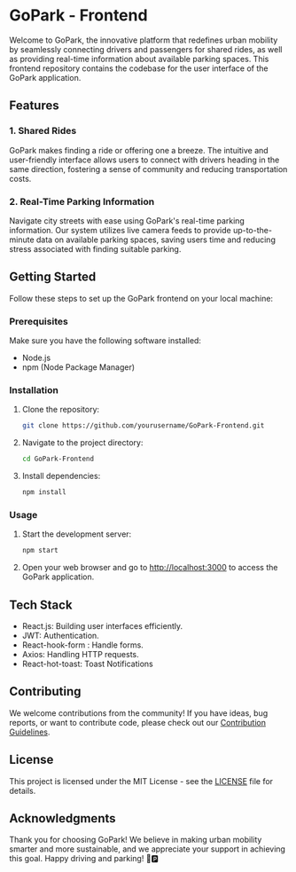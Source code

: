# GoPark - Frontend

Welcome to GoPark, the innovative platform that redefines urban mobility by seamlessly connecting drivers and passengers for shared rides, as well as providing real-time information about available parking spaces. This frontend repository contains the codebase for the user interface of the GoPark application.

## Features

### 1. Shared Rides

GoPark makes finding a ride or offering one a breeze. The intuitive and user-friendly interface allows users to connect with drivers heading in the same direction, fostering a sense of community and reducing transportation costs.

### 2. Real-Time Parking Information

Navigate city streets with ease using GoPark's real-time parking information. Our system utilizes live camera feeds to provide up-to-the-minute data on available parking spaces, saving users time and reducing stress associated with finding suitable parking.

## Getting Started

Follow these steps to set up the GoPark frontend on your local machine:

### Prerequisites

Make sure you have the following software installed:

- Node.js
- npm (Node Package Manager)

### Installation

1. Clone the repository:

   ```bash
   git clone https://github.com/yourusername/GoPark-Frontend.git
   ```

2. Navigate to the project directory:

   ```bash
   cd GoPark-Frontend
   ```

3. Install dependencies:

   ```bash
   npm install
   ```

### Usage

1. Start the development server:

   ```bash
   npm start
   ```

2. Open your web browser and go to [http://localhost:3000](http://localhost:3000) to access the GoPark application.

## Tech Stack

- React.js: Building user interfaces efficiently.
- JWT: Authentication.
- React-hook-form : Handle forms.
- Axios: Handling HTTP requests.
- React-hot-toast: Toast Notifications

## Contributing

We welcome contributions from the community! If you have ideas, bug reports, or want to contribute code, please check out our [Contribution Guidelines](CONTRIBUTING.md).

## License

This project is licensed under the MIT License - see the [LICENSE](LICENSE) file for details.

## Acknowledgments

Thank you for choosing GoPark! We believe in making urban mobility smarter and more sustainable, and we appreciate your support in achieving this goal. Happy driving and parking! 🚗🅿️

